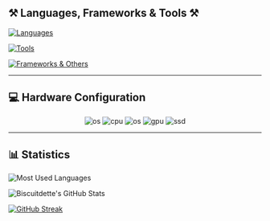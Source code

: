 ## ⚒️ Languages, Frameworks & Tools ⚒️

[![Languages](https://skillicons.dev/icons?i=python,lua,html,css)](https://skillicons.dev)

[![Tools](https://skillicons.dev/icons?i=windows,linux,ubuntu,debian,raspberrypi,vscode,pycharm,robloxstudio)](https://skillicons.dev)

[![Frameworks & Others](https://skillicons.dev/icons?i=bash,github,git,mysql,redis,django,docker,nginx,cloudflare)](https://skillicons.dev)

---

## 💻 Hardware Configuration

<p align="center">
  <img alt="os" src="https://img.shields.io/badge/OS-Windows 11 Pro-blue?style=for-the-badge&logo=windows"/>
  <img alt="cpu" src="https://img.shields.io/badge/CPU-Intel 13600K-blue?style=for-the-badge&logo=intel"/>
  <img alt="os" src="https://img.shields.io/badge/RAM-Corsair Dominator 32GB-yellow?style=for-the-badge&logo=corsair"/>
  <img alt="gpu" src="https://img.shields.io/badge/GPU-Nvidia GeForce RTX 4060 TI-green?style=for-the-badge&logo=nvidia&logoColor=white"/>
  <img alt="ssd" src="https://img.shields.io/badge/SSD- Samsung 980 1TB SSD NVMe-orange?style=for-the-badge&logo=samsung"/>
</p>

---

## 📊 Statistics

![Most Used Languages](https://github-readme-stats.vercel.app/api/top-langs/?username=Biscuitdette&theme=onedark)

![Biscuitdette's GitHub Stats](https://github-readme-stats.vercel.app/api?username=Biscuitdette&show_icons=true&theme=onedark)

[![GitHub Streak](https://streak-stats.demolab.com?user=Biscuitdette&theme=onedark)](https://git.io/streak-stats)

